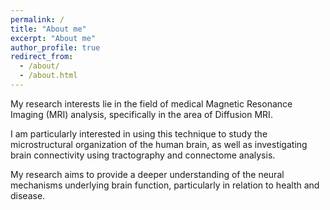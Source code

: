 ```yaml
---
permalink: /
title: "About me"
excerpt: "About me"
author_profile: true
redirect_from: 
  - /about/
  - /about.html
---
```


My research interests lie in the field of medical Magnetic Resonance Imaging (MRI) analysis, specifically in the area of Diffusion MRI.

I am particularly interested in using this technique to study the microstructural organization of the human brain, as well as investigating brain 
connectivity using tractography and connectome analysis.

My research aims to provide a deeper understanding of the neural mechanisms underlying brain function,
particularly in relation to health and disease.

